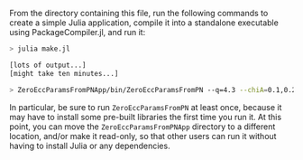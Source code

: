 From the directory containing this file, run the following commands to
create a simple Julia application, compile it into a standalone
executable using PackageCompiler.jl, and run it:

```bash
> julia make.jl

[lots of output...]
[might take ten minutes...]

> ZeroEccParamsFromPNApp/bin/ZeroEccParamsFromPN --q=4.3 --chiA=0.1,0.2,0.3 --chiB=0.3,0.2,0.1 --Omega0=0.015
```

In particular, be sure to run `ZeroEccParamsFromPN` at least once,
because it may have to install some pre-built libraries the first time
you run it.  At this point, you can move the `ZeroEccParamsFromPNApp`
directory to a different location, and/or make it read-only, so that
other users can run it without having to install Julia or any
dependencies.
